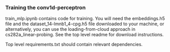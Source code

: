 ### Training the conv1d-perceptron

train_mlp.ipynb contains code for training. You will need the embeddings.h5 file and the dataset_14-lmnb1_4-cpg.h5 file downloaded to your machine, or alternatively, you can use the loading-from-cloud approach in cs282a_linear-probing. See the top level readme for download instructions.

Top level requirements.txt should contain relevant dependencies.